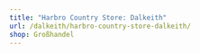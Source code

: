 ```yaml
---
title: "Harbro Country Store: Dalkeith"
url: /dalkeith/harbro-country-store-dalkeith/
shop: Großhandel
---
```

